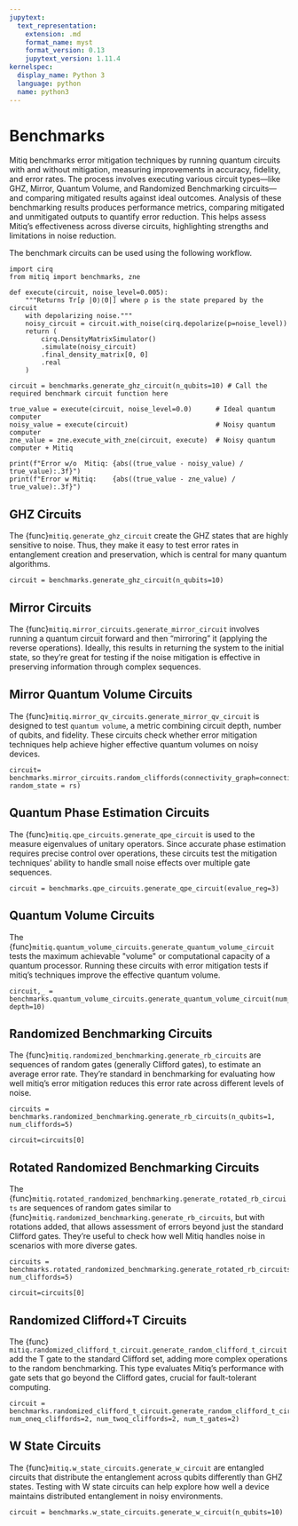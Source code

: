 ```yaml
---
jupytext:
  text_representation:
    extension: .md
    format_name: myst
    format_version: 0.13
    jupytext_version: 1.11.4
kernelspec:
  display_name: Python 3
  language: python
  name: python3
---
```


# Benchmarks

Mitiq benchmarks error mitigation techniques by running quantum circuits with and without mitigation, measuring improvements in accuracy, fidelity, and error rates. The process involves executing various circuit types—like GHZ, Mirror, Quantum Volume, and Randomized Benchmarking circuits—and comparing mitigated results against ideal outcomes. Analysis of these benchmarking results produces performance metrics, comparing mitigated and unmitigated outputs to quantify error reduction. This helps assess Mitiq’s effectiveness across diverse circuits, highlighting strengths and limitations in noise reduction.

The benchmark circuits can be used using the following workflow.

```{code-cell} ipython3
import cirq
from mitiq import benchmarks, zne

def execute(circuit, noise_level=0.005):
    """Returns Tr[ρ |0⟩⟨0|] where ρ is the state prepared by the circuit
    with depolarizing noise."""
    noisy_circuit = circuit.with_noise(cirq.depolarize(p=noise_level))
    return (
        cirq.DensityMatrixSimulator()
        .simulate(noisy_circuit)
        .final_density_matrix[0, 0]
        .real
    )

circuit = benchmarks.generate_ghz_circuit(n_qubits=10) # Call the required benchmark circuit function here

true_value = execute(circuit, noise_level=0.0)      # Ideal quantum computer
noisy_value = execute(circuit)                      # Noisy quantum computer
zne_value = zne.execute_with_zne(circuit, execute)  # Noisy quantum computer + Mitiq

print(f"Error w/o  Mitiq: {abs((true_value - noisy_value) / true_value):.3f}")
print(f"Error w Mitiq:    {abs((true_value - zne_value) / true_value):.3f}")
```


## GHZ Circuits

The {func}`mitiq.generate_ghz_circuit` create the GHZ states that are highly sensitive to noise. Thus, they make it easy to test error rates in entanglement creation and preservation, which is central for many quantum algorithms.

```{code-cell} ipython3
circuit = benchmarks.generate_ghz_circuit(n_qubits=10)
```

## Mirror Circuits

The {func}`mitiq.mirror_circuits.generate_mirror_circuit` involves running a quantum circuit forward and then “mirroring” it (applying the reverse operations). Ideally, this results in returning the system to the initial state, so they’re great for testing if the noise mitigation is effective in preserving information through complex sequences.

## Mirror Quantum Volume Circuits

The {func}`mitiq.mirror_qv_circuits.generate_mirror_qv_circuit` is designed to test `quantum volume`, a metric combining circuit depth, number of qubits, and fidelity. These circuits check whether error mitigation techniques help achieve higher effective quantum volumes on noisy devices.

```{code-cell} ipython3
circuit= benchmarks.mirror_circuits.random_cliffords(connectivity_graph=connectivity_graph, random_state = rs)
```

## Quantum Phase Estimation Circuits

The {func}`mitiq.qpe_circuits.generate_qpe_circuit` is used to the measure eigenvalues of unitary operators. Since accurate phase estimation requires precise control over operations, these circuits test the mitigation techniques’ ability to handle small noise effects over multiple gate sequences.

```{code-cell} ipython3
circuit = benchmarks.qpe_circuits.generate_qpe_circuit(evalue_reg=3)
```

## Quantum Volume Circuits

The {func}`mitiq.quantum_volume_circuits.generate_quantum_volume_circuit` tests the maximum achievable "volume" or computational capacity of a quantum processor. Running these circuits with error mitigation tests if mitiq’s techniques improve the effective quantum volume.

```{code-cell} ipython3
circuit,_ = benchmarks.quantum_volume_circuits.generate_quantum_volume_circuit(num_qubits=4, depth=10)
```

## Randomized Benchmarking Circuits

The {func}`mitiq.randomized_benchmarking.generate_rb_circuits` are sequences of random gates (generally Clifford gates), to estimate an average error rate. They’re standard in benchmarking for evaluating how well mitiq’s error mitigation reduces this error rate across different levels of noise.

```{code-cell} ipython3
circuits = benchmarks.randomized_benchmarking.generate_rb_circuits(n_qubits=1, num_cliffords=5)

circuit=circuits[0]
```

## Rotated Randomized Benchmarking Circuits

The {func}`mitiq.rotated_randomized_benchmarking.generate_rotated_rb_circuits` are sequences of random gates similar to {func}`mitiq.randomized_benchmarking.generate_rb_circuits`, but with rotations added, that allows assessment of errors beyond just the standard Clifford gates. They’re useful to check how well Mitiq handles noise in scenarios with more diverse gates.

```{code-cell} ipython3
circuits = benchmarks.rotated_randomized_benchmarking.generate_rotated_rb_circuits(n_qubits=1, num_cliffords=5)

circuit=circuits[0]
```

## Randomized Clifford+T Circuits

The {func} `mitiq.randomized_clifford_t_circuit.generate_random_clifford_t_circuit` add the T gate to the standard Clifford set, adding more complex operations to the random benchmarking. This type evaluates Mitiq’s performance with gate sets that go beyond the Clifford gates, crucial for fault-tolerant computing.

```{code-cell} ipython3
circuit = benchmarks.randomized_clifford_t_circuit.generate_random_clifford_t_circuit(num_qubits=10, num_oneq_cliffords=2, num_twoq_cliffords=2, num_t_gates=2)
```

## W State Circuits

The {func}`mitiq.w_state_circuits.generate_w_circuit` are entangled circuits that distribute the entanglement across qubits differently than GHZ states. Testing with W state circuits can help explore how well a device maintains distributed entanglement in noisy environments.

```{code-cell} ipython3
circuit = benchmarks.w_state_circuits.generate_w_circuit(n_qubits=10)
```

